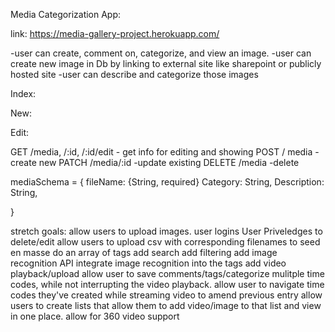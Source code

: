 Media Categorization App:

link: https://media-gallery-project.herokuapp.com/


-user can create, comment on,  categorize, and view an image. 
-user can create new image in Db by linking to external site like sharepoint or publicly hosted site
-user can describe and categorize those images

Index: 
 

New: 

















Edit: 
 










GET /media, /:id, /:id/edit  - get info for editing and showing
POST / media      - create new 
PATCH /media/:id  -update existing
DELETE /media    -delete


mediaSchema = {
    fileName: {String, required}
    Category: String, 
    Description: String, 
    
}




stretch goals:
allow users to upload images. 
user logins
User Priveledges to delete/edit
allow users to upload csv with corresponding filenames to seed en masse
do an array of tags
add search
add filtering
add image recognition API
integrate image recognition into the tags
add video playback/upload
allow user to save comments/tags/categorize mulitple time codes, while not interrupting the video playback. 
allow user to navigate time codes they've created while streaming video to amend previous entry
allow users to create lists that allow them to add video/image to that list and view in one place. 
allow for 360 video support
